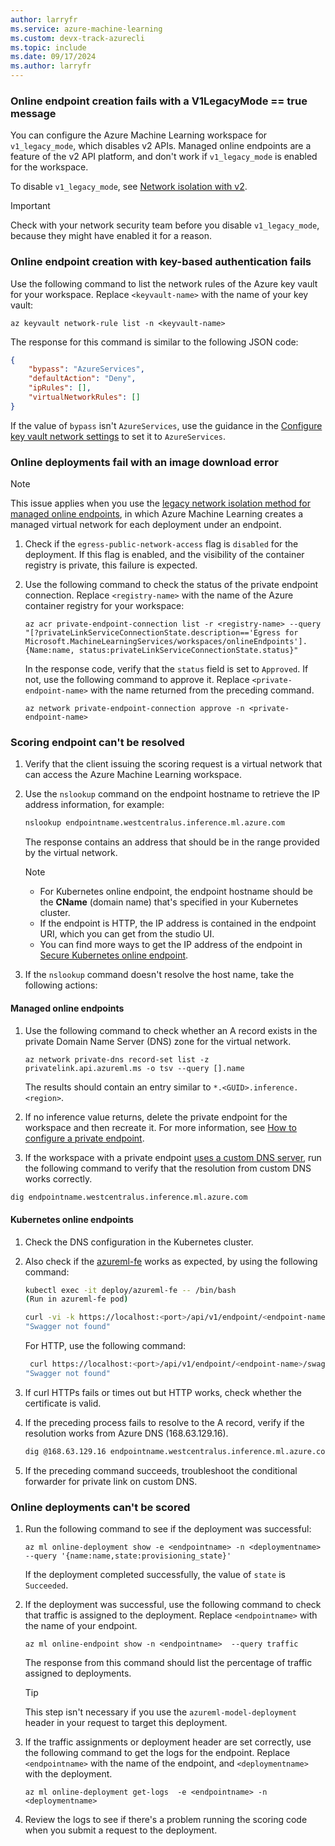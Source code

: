 ```yaml
---
author: larryfr
ms.service: azure-machine-learning
ms.custom: devx-track-azurecli
ms.topic: include
ms.date: 09/17/2024
ms.author: larryfr
---
```


### Online endpoint creation fails with a V1LegacyMode == true message

You can configure the Azure Machine Learning workspace for `v1_legacy_mode`, which disables v2 APIs. Managed online endpoints are a feature of the v2 API platform, and don't work if `v1_legacy_mode` is enabled for the workspace. 

To disable `v1_legacy_mode`, see [Network isolation with v2](../how-to-configure-network-isolation-with-v2.md).

> [!IMPORTANT]
> Check with your network security team before you disable `v1_legacy_mode`, because they might have enabled it for a reason.

### Online endpoint creation with key-based authentication fails

Use the following command to list the network rules of the Azure key vault for your workspace. Replace `<keyvault-name>` with the name of your key vault:

```azurecli
az keyvault network-rule list -n <keyvault-name>
```

The response for this command is similar to the following JSON code:

```json
{
    "bypass": "AzureServices",
    "defaultAction": "Deny",
    "ipRules": [],
    "virtualNetworkRules": []
}
```

If the value of `bypass` isn't `AzureServices`, use the guidance in the [Configure key vault network settings](/azure/key-vault/general/how-to-azure-key-vault-network-security?tabs=azure-cli) to set it to `AzureServices`.

### Online deployments fail with an image download error

> [!NOTE]
> This issue applies when you use the [legacy network isolation method for managed online endpoints](../concept-secure-online-endpoint.md#secure-outbound-access-with-legacy-network-isolation-method), in which Azure Machine Learning creates a managed virtual network for each deployment under an endpoint.

1. Check if the `egress-public-network-access` flag is `disabled` for the deployment. If this flag is enabled, and the visibility of the container registry is private, this failure is expected.
1. Use the following command to check the status of the private endpoint connection. Replace `<registry-name>` with the name of the Azure container registry for your workspace:

   ```azurecli
   az acr private-endpoint-connection list -r <registry-name> --query "[?privateLinkServiceConnectionState.description=='Egress for Microsoft.MachineLearningServices/workspaces/onlineEndpoints'].{Name:name, status:privateLinkServiceConnectionState.status}"
   ```

   In the response code, verify that the `status` field is set to `Approved`. If not, use the following command to approve it. Replace `<private-endpoint-name>` with the name returned from the preceding command.

   ```azurecli
   az network private-endpoint-connection approve -n <private-endpoint-name>
   ```

### Scoring endpoint can't be resolved

1. Verify that the client issuing the scoring request is a virtual network that can access the Azure Machine Learning workspace.
1. Use the `nslookup` command on the endpoint hostname to retrieve the IP address information, for example:

   ```bash
   nslookup endpointname.westcentralus.inference.ml.azure.com
   ```

   The response contains an address that should be in the range provided by the virtual network.
   
   > [!NOTE]
   > - For Kubernetes online endpoint, the endpoint hostname should be the **CName** (domain name) that's specified in your Kubernetes cluster. 
   > - If the endpoint is HTTP, the IP address is contained in the endpoint URI, which you can get from the studio UI.
   > - You can find more ways to get the IP address of the endpoint in [Secure Kubernetes online endpoint](../how-to-secure-Kubernetes-online-endpoint.md#update-your-dns-with-an-fqdn).

1. If the `nslookup` command doesn't resolve the host name, take the following actions:

#### Managed online endpoints

1. Use the following command to check whether an A record exists in the private Domain Name Server (DNS) zone for the virtual network.

   ```azurecli
   az network private-dns record-set list -z privatelink.api.azureml.ms -o tsv --query [].name
   ```

   The results should contain an entry similar to `*.<GUID>.inference.<region>`.

1. If no inference value returns, delete the private endpoint for the workspace and then recreate it. For more information, see [How to configure a private endpoint](/azure/container-registry/container-registry-private-link).

1. If the workspace with a private endpoint [uses a custom DNS server](../how-to-custom-dns.md), run the following command to verify that the resolution from custom DNS works correctly.

```bash
dig endpointname.westcentralus.inference.ml.azure.com
```

#### Kubernetes online endpoints

1. Check the DNS configuration in the Kubernetes cluster.
1. Also check if the [azureml-fe](../how-to-kubernetes-inference-routing-azureml-fe.md) works as expected, by using the following command:

   ```bash
   kubectl exec -it deploy/azureml-fe -- /bin/bash
   (Run in azureml-fe pod)
   
   curl -vi -k https://localhost:<port>/api/v1/endpoint/<endpoint-name>/swagger.json
   "Swagger not found"
   ```

   For HTTP, use the following command:

   ```bash
    curl https://localhost:<port>/api/v1/endpoint/<endpoint-name>/swagger.json
   "Swagger not found"
   ```

1. If curl HTTPs fails or times out but HTTP works, check whether the certificate is valid.

1. If the preceding process fails to resolve to the A record, verify if the resolution works from Azure DNS (168.63.129.16).

   ```bash
   dig @168.63.129.16 endpointname.westcentralus.inference.ml.azure.com
   ```

1. If the preceding command succeeds, troubleshoot the conditional forwarder for private link on custom DNS.

### Online deployments can't be scored

1. Run the following command to see if the deployment was successful:

   ```azurecli
   az ml online-deployment show -e <endpointname> -n <deploymentname> --query '{name:name,state:provisioning_state}' 
   ```

   If the deployment completed successfully, the value of `state` is `Succeeded`.

1. If the deployment was successful, use the following command to check that traffic is assigned to the deployment. Replace `<endpointname>` with the name of your endpoint.

   ```azurecli
   az ml online-endpoint show -n <endpointname>  --query traffic
   ```

   The response from this command should list the percentage of traffic assigned to deployments.


   > [!TIP]
   > This step isn't necessary if you use the `azureml-model-deployment` header in your request to target this deployment.

1. If the traffic assignments or deployment header are set correctly, use the following command to get the logs for the endpoint. Replace `<endpointname>` with the name of the endpoint, and `<deploymentname>` with the deployment.

   ```azurecli
   az ml online-deployment get-logs  -e <endpointname> -n <deploymentname> 
   ```

1. Review the logs to see if there's a problem running the scoring code when you submit a request to the deployment.
